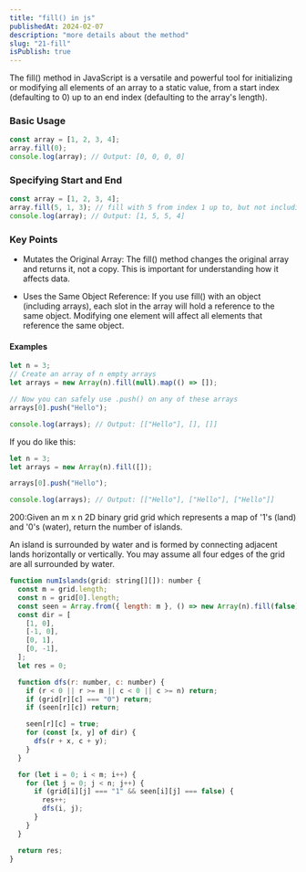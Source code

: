 ```yaml
---
title: "fill() in js"
publishedAt: 2024-02-07
description: "more details about the method"
slug: "21-fill"
isPublish: true
---
```


The fill() method in JavaScript is a versatile and powerful tool for initializing or modifying all elements of an array to a static value, from a start index (defaulting to 0) up to an end index (defaulting to the array's length).

### Basic Usage

```js
const array = [1, 2, 3, 4];
array.fill(0);
console.log(array); // Output: [0, 0, 0, 0]
```

### Specifying Start and End

```js
const array = [1, 2, 3, 4];
array.fill(5, 1, 3); // fill with 5 from index 1 up to, but not including, index 3
console.log(array); // Output: [1, 5, 5, 4]
```

### Key Points

- Mutates the Original Array: The fill() method changes the original array and returns it, not a copy. This is important for understanding how it affects data.

- Uses the Same Object Reference: If you use fill() with an object (including arrays), each slot in the array will hold a reference to the same object. Modifying one element will affect all elements that reference the same object.

#### Examples

```js
let n = 3;
// Create an array of n empty arrays
let arrays = new Array(n).fill(null).map(() => []);

// Now you can safely use .push() on any of these arrays
arrays[0].push("Hello");

console.log(arrays); // Output: [["Hello"], [], []]
```

If you do like this:

```js
let n = 3;
let arrays = new Array(n).fill([]);

arrays[0].push("Hello");

console.log(arrays); // Output: [["Hello"], ["Hello"], ["Hello"]]
```

200:Given an m x n 2D binary grid grid which represents a map of '1's (land) and '0's (water), return the number of islands.

An island is surrounded by water and is formed by connecting adjacent lands horizontally or vertically. You may assume all four edges of the grid are all surrounded by water.

```js
function numIslands(grid: string[][]): number {
  const m = grid.length;
  const n = grid[0].length;
  const seen = Array.from({ length: m }, () => new Array(n).fill(false));
  const dir = [
    [1, 0],
    [-1, 0],
    [0, 1],
    [0, -1],
  ];
  let res = 0;

  function dfs(r: number, c: number) {
    if (r < 0 || r >= m || c < 0 || c >= n) return;
    if (grid[r][c] === "0") return;
    if (seen[r][c]) return;

    seen[r][c] = true;
    for (const [x, y] of dir) {
      dfs(r + x, c + y);
    }
  }

  for (let i = 0; i < m; i++) {
    for (let j = 0; j < n; j++) {
      if (grid[i][j] === "1" && seen[i][j] === false) {
        res++;
        dfs(i, j);
      }
    }
  }

  return res;
}
```
